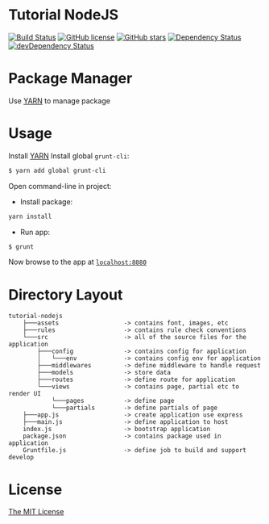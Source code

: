 # Tutorial NodeJS

[![Build Status][travis-image]][travis-url]
[![GitHub license][github-license]][github-license-url]
[![GitHub stars][github-stars]][github-stars-url]
[![Dependency Status][dependency-status]][dependency-status-url]
[![devDependency Status][devDependency-status]][devDependency-status-url]
# Package Manager
Use [YARN][yarn] to manage package

# Usage
Install [YARN][yarn]
Install global `grunt-cli`:
```bash
$ yarn add global grunt-cli
```
Open command-line in project:
* Install package:
```bash
yarn install
```
* Run app:
```bash
$ grunt
```
Now browse to the app at [`localhost:8080`][local-app-url]

# Directory Layout
```
tutorial-nodejs
	├───assets 					-> contains font, images, etc
	├───rules 					-> contains rule check conventions
	└───src 					-> all of the source files for the application
		├───config 				-> contains config for application
		│	└───env 			-> contains config env for application
		├───middlewares 		-> define middleware to handle request
		├───models 				-> store data
		├───routes 				-> define route for application
		└───views 				-> contains page, partial etc to render UI
			└───pages 			-> define page
			└───partials 		-> define partials of page
	├───app.js 					-> create application use express
	├───main.js 				-> define application to host
	index.js 					-> bootstrap application
	package.json 				-> contains package used in application
	Gruntfile.js 				-> define job to build and support develop

```

# License
[The MIT License](http://opensource.org/licenses/MIT)

[github-stars]: https://img.shields.io/github/stars/thaopv/tutorial-nodejs.svg
[github-stars-url]: https://github.com/thaopv/tutorial-nodejs/stargazers
[github-license]: https://img.shields.io/badge/license-MIT-blue.svg
[github-license-url]: https://raw.githubusercontent.com/thaopv/tutorial-nodejs/master/LICENSE
[travis-image]: https://travis-ci.org/thaopv/tutorial-nodejs.svg
[travis-url]: https://travis-ci.org/thaopv/tutorial-nodejs
[yarn]: https://yarnpkg.com/en/
[local-app-url]: http://localhost:8080/
[dependency-status]: https://david-dm.org/thaopv/tutorial-nodejs.svg
[dependency-status-url]: https://david-dm.org/thaopv/tutorial-nodejs
[devDependency-status]: https://david-dm.org/thaopv/tutorial-nodejs/dev-status.svg
[devDependency-status-url]: https://david-dm.org/thaopv/tutorial-nodejs#info=devDependencies
